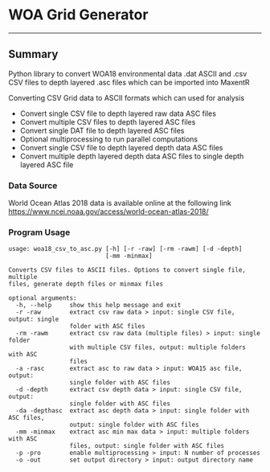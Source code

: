 # WOA Grid Generator
---


## Summary

Python library to convert WOA18 environmental data .dat ASCII and .csv CSV files to depth layered .asc files 
which can be imported into MaxentR

Converting CSV Grid data to ASCII formats which can used for analysis
- Convert single CSV file to depth layered raw data ASC files
- Convert multiple CSV files to depth layered ASC files
- Convert single DAT file to depth layered ASC files
- Optional multiprocessing to run parallel computations
- Convert single CSV file to depth layered depth data ASC files
- Convert multiple depth layered depth data ASC files to single depth layered ASC file


### Data Source
World Ocean Atlas 2018 data is available online at the following link
https://www.ncei.noaa.gov/access/world-ocean-atlas-2018/

### Program Usage
```
usage: woa18_csv_to_asc.py [-h] [-r -raw] [-rm -rawm] [-d -depth]
                           [-mm -minmax]

Converts CSV files to ASCII files. Options to convert single file, multiple
files, generate depth files or minmax files

optional arguments:
  -h, --help     show this help message and exit
  -r -raw        extract csv raw data > input: single CSV file, output: single
                 folder with ASC files
  -rm -rawm      extract csv raw data (multiple files) > input: single folder
                 with multiple CSV files, output: multiple folders with ASC
                 files
  -a -rasc       extract asc to raw data > input: WOA15 asc file, output:
                 single folder with ASC files
  -d -depth      extract csv depth data > input: single CSV file, output:
                 single folder with ASC files
  -da -depthasc  extract asc depth data > input: single folder with ASC files,
                 output: single folder with ASC files
  -mm -minmax    extract asc min max data > input: multiple folders with ASC
                 files, output: single folder with ASC files
  -p -pro        enable multiprocessing > input: N number of processes
  -o -out        set output directory > input: output directory name
```

